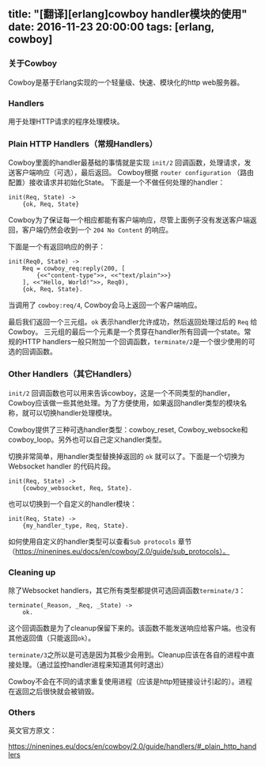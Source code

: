 title: "[翻译][erlang]cowboy handler模块的使用"
date: 2016-11-23 20:00:00
tags: [erlang, cowboy]
---

### 关于Cowboy

Cowboy是基于Erlang实现的一个轻量级、快速、模块化的http web服务器。

### Handlers

用于处理HTTP请求的程序处理模块。

### Plain HTTP Handlers（常规Handlers）

Cowboy里面的handler最基础的事情就是实现 `init/2` 回调函数，处理请求，发送客户端响应（可选），最后返回。
Cowboy根据 `router configuration` （路由配置）接收请求并初始化State。
下面是一个不做任何处理的handler：

    init(Req, State) ->
        {ok, Req, State}

Cowboy为了保证每一个相应都能有客户端响应，尽管上面例子没有发送客户端返回，客户端仍然会收到一个 `204 No Content` 的响应。

下面是一个有返回响应的例子：

    init(Req0, State) ->
        Req = cowboy_req:reply(200, [
            {<<"content-type">>, <<"text/plain">>}
        ], <<"Hello, World!">>, Req0),
        {ok, Req, State}.

当调用了 `cowboy:req/4`, Cowboy会马上返回一个客户端响应。

最后我们返回一个三元组。`ok` 表示handler允许成功，然后返回处理过后的 `Req` 给Cowboy。
三元组的最后一个元素是一个贯穿在handler所有回调一个state。常规的HTTP handlers一般只附加一个回调函数，`terminate/2`是一个很少使用的可选的回调函数。


### Other Handlers（其它Handlers）

`init/2` 回调函数也可以用来告诉cowboy，这是一个不同类型的handler，Cowboy应该做一些其他处理。为了方便使用，如果返回handler类型的模块名称，就可以切换handler处理模块。

Cowboy提供了三种可选handler类型：cowboy_reset, Cowboy_websocke和cowboy_loop。另外也可以自己定义handler类型。

切换非常简单，用handler类型替换掉返回的 `ok` 就可以了。下面是一个切换为 Websocket handler 的代码片段。

    init(Req, State) ->
        {cowboy_websocket, Req, State}.

也可以切换到一个自定义的handler模块：

    init(Req, State) ->
        {my_handler_type, Req, State}.

如何使用自定义的handler类型可以查看`Sub protocols` 章节（https://ninenines.eu/docs/en/cowboy/2.0/guide/sub_protocols）。

### Cleaning up

除了Websocket handlers，其它所有类型都提供可选回调函数`terminate/3`：

    terminate(_Reason, _Req, _State) ->
        ok.

这个回调函数是为了cleanup保留下来的。该函数不能发送响应给客户端。也没有其他返回值（只能返回`ok`）。

`terminate/3`之所以是可选是因为其极少会用到。Cleanup应该在各自的进程中直接处理。（通过监控handler进程来知道其何时退出）

Cowboy不会在不同的请求重复使用进程（应该是http短链接设计引起的）。进程在返回之后很快就会被销毁。


### Others

英文官方原文：

https://ninenines.eu/docs/en/cowboy/2.0/guide/handlers/#_plain_http_handlers